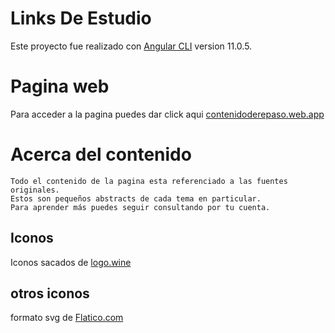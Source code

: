 # Links De Estudio

Este proyecto fue realizado con [Angular CLI](https://github.com/angular/angular-cli) version 11.0.5.

# Pagina web

Para acceder a la pagina puedes dar click aqui [contenidoderepaso.web.app](https://contenidoderepaso.web.app/)

# Acerca del contenido

```
Todo el contenido de la pagina esta referenciado a las fuentes originales. 
Estos son pequeños abstracts de cada tema en particular.
Para aprender más puedes seguir consultando por tu cuenta.
```
## Iconos

Iconos sacados de [logo.wine](https://www.logo.wine/)

## otros iconos 

formato svg de [Flatico.com](https://www.freepik.com)

